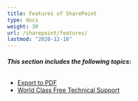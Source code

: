 ```yaml
---
title: Features of SharePoint
type: docs
weight: 30
url: /sharepoint/features/
lastmod: "2020-12-16"
---
```


###### **This section includes the following topics:**
- [Export to PDF](/pdf/sharepoint/export-to-pdf/)
- [World Class Free Technical Support](/pdf/sharepoint/world-class-free-technical-support/)
